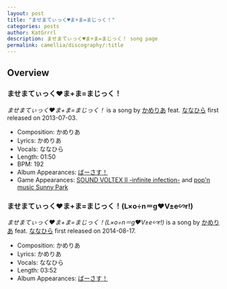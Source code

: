 ```yaml
---
layout: post
title: "ませまてぃっく♥ま+ま=まじっく！"
categories: posts
author: KatGrrrl
description: ませまてぃっく♥ま+ま=まじっく！ song page
permalink: camellia/discography/:title
---
```


## Overview

### ませまてぃっく♥ま+ま=まじっく！

*ませまてぃっく♥ま+ま=まじっく！* is a song by [かめりあ](/camellia) feat. [ななひら](#) first released on 2013-07-03.

* Composition: かめりあ
* Lyrics: かめりあ
* Vocals: ななひら
* Length: 01:50
* BPM: 192
* Album Appearances: [ばーさす！](<{% link postsInclude/_posts/camellia/albums/Versus/2023-12-06-Versus.md %}>)
* Game Appearances: [SOUND VOLTEX II -infinite infection-](https://remywiki.com/AC_SDVX_II) and [pop'n music Sunny Park](https://remywiki.com/AC_pnm_Sunny_Park)

### ませまてぃっく♥ま+ま=まじっく！(L×o÷n＝g♥V±e∽r!)

*ませまてぃっく♥ま+ま=まじっく！(L×o÷n＝g♥V±e∽r!)* is a song by [かめりあ](/camellia) feat. [ななひら](#) first released on 2014-08-17.

* Composition: かめりあ
* Lyrics: かめりあ
* Vocals: ななひら
* Length: 03:52
* Album Appearances: [ばーさす！](<{% link postsInclude/_posts/camellia/albums/Versus/2023-12-06-Versus.md %}>)
